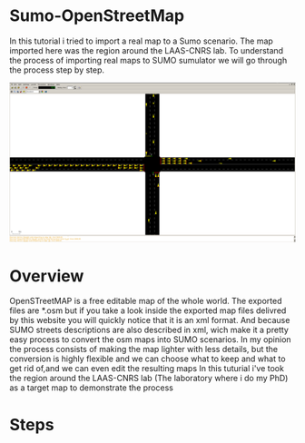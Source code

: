 # Sumo-OpenStreetMap
In this tutorial i tried to import a real map to a Sumo scenario.
The map imported here was the region around the LAAS-CNRS lab.
To understand the process of importing real maps to SUMO sumulator we will go through the process step by step.

![Schenario](https://github.com/xobx-cherif/Sumo-hello-world/blob/master/Capture%20d%E2%80%99%C3%A9cran_2018-02-06_14-22-52.png)

# Overview

 OpenSTreetMAP is a free editable map of the whole world. The exported files are *.osm but if you take a look inside the exported map files delivred by this website you will quickly notice that it is an xml format.
 And because SUMO streets descriptions are also described in xml, wich make it a pretty easy process to convert the osm maps into SUMO scenarios.
 In my opinion the process consists of making the map lighter with less details, but the conversion is highly flexible and we can choose what to keep and what to get rid of,and we can even edit the resulting maps
 In this tuturial i've took the region around the LAAS-CNRS lab (The laboratory where i do my PhD) as a target map to demonstrate the process

# Steps
